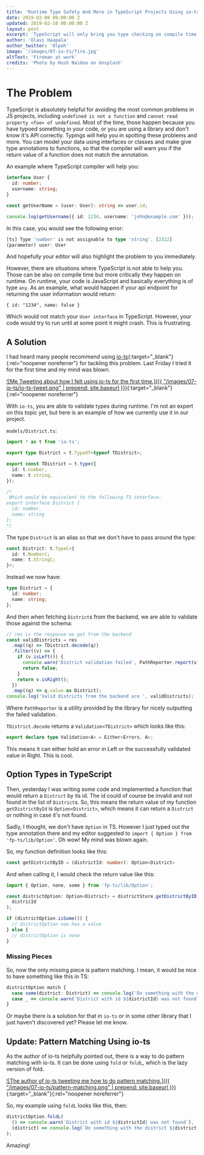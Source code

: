 ```yaml
---
title: 'Runtime Type Safety And More in TypeScript Projects Using io-ts'
date: 2019-02-08 00:00:00 Z
updated: 2019-02-10 00:00:00 Z
layout: post
excerpt: 'TypeScript will only bring you type checking on compile time, when compiling to JavaScript. On runtime, your code is JS and anything can happen. However, there is a solution to this problem.'
author: 'Olavi Haapala'
author_twitter: '0lpeh'
image: '/images/07-io-ts/fire.jpg'
altText: 'Fireman at work'
credits: 'Photo by Hush Naidoo on Unsplash'
---
```


# The Problem

TypeScript is absolutely helpful for avoiding the most common problems in JS projects, including `undefined is not a function` and `cannot read property <foo> of undefined`.
Most of the time, those happen because you have typoed something in your code, or you are using a library and don't know it's API correctly.
Typings will help you in spotting these problems and more.
You can model your data using interfaces or classes and make give type annotations to functions, so that the compiler will warn you if the return value of a function does not match the annotation.

An example where TypeScript compiler will help you:

```ts
interface User {
  id: number;
  username: string;
}

const getUserName = (user: User): string => user.id;

console.log(getUsername({ id: 1234, username: 'john@example.com' }));
```

In this case, you would see the following error:

```ts
[ts] Type 'number' is not assignable to type 'string'. [2322]
(parameter) user: User
```

And hopefully your editor will also highlight the problem to you immediately.

However, there are situations where TypeScript is not able to help you.
Those can be also on compile time but more critically they happen on runtime.
On runtime, your code is JavaScript and basically everything is of type `any`.
As an example, what would happen if your api endpoint for returning the user information would return:

```
{ id: "1234", name: false }
```

Which would not match your `User interface` in TypeScript.
However, your code would try to run until at some point it might crash.
This is frustrating.

## A Solution

I had heard many people recommend using [io-ts](https://github.com/gcanti/io-ts){:target="\_blank"}{:rel="noopener noreferrer"} for tackling this problem.
Last Friday I tried it for the first time and my mind was blown.

[![Me Tweeting about how I felt using io-ts for the first time.]({{ "/images/07-io-ts/io-ts-tweet.png" | prepend: site.baseurl }})](https://twitter.com/0lpeh/status/1091343933551140864){:target="\_blank"}{:rel="noopener noreferrer"}

With `io-ts`, you are able to validate types during runtime.
I'm not an expert on this topic yet, but here is an example of how we currently use it in our project.

`models/District.ts`:

```ts
import * as t from 'io-ts';

export type District = t.TypeOf<typeof TDistrict>;

export const TDistrict = t.type({
  id: t.number,
  name: t.string,
});

/*
 Which would be equivalent to the following TS interface:
export interface District {
  id: number,
  name: string
};
*/
```

The type `District` is an alias so that we don't have to pass around the type:

```ts
const District: t.TypeC<{
  id: t.NumberC;
  name: t.StringC;
}>;
```

Instead we now have:

```ts
type District = {
  id: number;
  name: string;
};
```

And then when fetching `District`s from the backend, we are able to validate those against the schema:

```ts
// res is the response we got from the backend
const validDistricts = res
  .map((q) => TDistrict.decode(q))
  .filter((v) => {
    if (v.isLeft()) {
      console.warn('District validation failed', PathReporter.report(v));
      return false;
    }
    return v.isRight();
  })
  .map((q) => q.value as District);
console.log('Valid districts from the backend are ', validDistricts);
```

Where `PathReporter` is a utility provided by the library for nicely outputting the failed validation.

`TDistrict.decode` returns a `Validation<TDistrict>` which looks like this:

```ts
export declare type Validation<A> = Either<Errors, A>;
```

This means it can either hold an error in Left or the successfully validated value in Right.
This is cool.

## Option Types in TypeScript

Then, yesterday I was writing some code and implemented a function that would return a `District` by its id.
The id could of course be invalid and not found in the list of `District`s.
So, this means the return value of my function `getDistrictById` is `Option<District>`, which means it can return a `District` or nothing in case it's not found.

Sadly, I thought, we don't have `Option` in TS.
However I just typed out the type annotation there and my editor suggested to `import { Option } from 'fp-ts/lib/Option'`.
Oh wow!
My mind was blown again.

So, my function definition looks like this:

```ts
const getDistrictByID = (districtId: number): Option<District>
```

And when calling it, I would check the return value like this:

```ts
import { Option, none, some } from 'fp-ts/lib/Option';

const districtOption: Option<District> = districtStore.getDistrictByID(
  districId
);

if (districtOption.isSome()) {
  // districtOption now has a value
} else {
  // districtOption is none
}
```

### Missing Pieces

So, now the only missing piece is pattern matching.
I mean, it would be nice to have something like this in TS:

```ts
districtOption match {
  case some(district: District) => console.log('Do something with the district')
  case _ => console.warn(`District with id ${districtId} was not found`)
}
```

Or maybe there is a solution for that in `io-ts` or in some other library that I just haven't discovered yet?
Please let me know.

## Update: Pattern Matching Using io-ts

As the author of io-ts helpfully pointed out, there is a way to do pattern matching with io-ts.
It can be done using `fold` or `foldL`, which is the lazy version of fold.

[![The author of io-ts tweeting me how to do pattern matching.]({{ "/images/07-io-ts/pattern-matching.png" | prepend: site.baseurl }})](https://twitter.com/GiulioCanti/status/1093874633269526528){:target="\_blank"}{:rel="noopener noreferrer"}

So, my example using `foldL` looks like this, then:

```ts
districtOption.foldL(
  () => console.warn(`District with id ${districtId} was not found`),
  (district) => console.log(`Do something with the district ${district.name}`)
);
```

Amazing!
